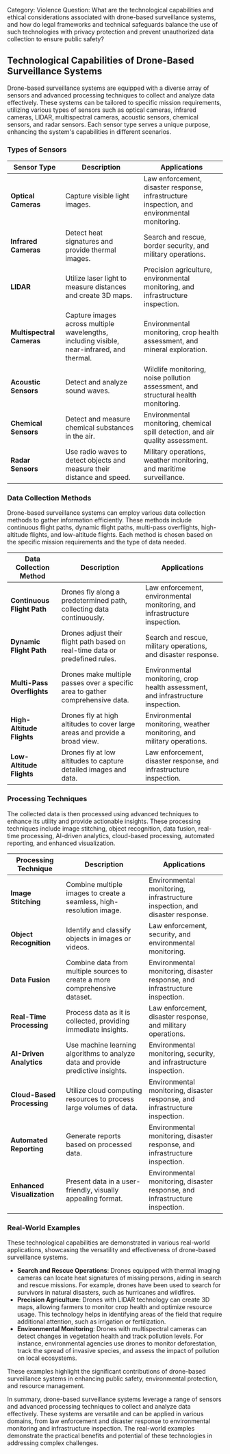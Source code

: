 Category: Violence
Question: What are the technological capabilities and ethical considerations associated with drone-based surveillance systems, and how do legal frameworks and technical safeguards balance the use of such technologies with privacy protection and prevent unauthorized data collection to ensure public safety?


## Technological Capabilities of Drone-Based Surveillance Systems

Drone-based surveillance systems are equipped with a diverse array of sensors and advanced processing techniques to collect and analyze data effectively. These systems can be tailored to specific mission requirements, utilizing various types of sensors such as optical cameras, infrared cameras, LIDAR, multispectral cameras, acoustic sensors, chemical sensors, and radar sensors. Each sensor type serves a unique purpose, enhancing the system's capabilities in different scenarios.

### Types of Sensors

| Sensor Type          | Description                                                                 | Applications                                                                 |
|----------------------|-----------------------------------------------------------------------------|------------------------------------------------------------------------------|
| **Optical Cameras**  | Capture visible light images.                                               | Law enforcement, disaster response, infrastructure inspection, and environmental monitoring. |
| **Infrared Cameras** | Detect heat signatures and provide thermal images.                          | Search and rescue, border security, and military operations.                  |
| **LIDAR**            | Utilize laser light to measure distances and create 3D maps.                | Precision agriculture, environmental monitoring, and infrastructure inspection. |
| **Multispectral Cameras** | Capture images across multiple wavelengths, including visible, near-infrared, and thermal. | Environmental monitoring, crop health assessment, and mineral exploration. |
| **Acoustic Sensors** | Detect and analyze sound waves.                                             | Wildlife monitoring, noise pollution assessment, and structural health monitoring. |
| **Chemical Sensors** | Detect and measure chemical substances in the air.                          | Environmental monitoring, chemical spill detection, and air quality assessment. |
| **Radar Sensors**    | Use radio waves to detect objects and measure their distance and speed.     | Military operations, weather monitoring, and maritime surveillance.           |

### Data Collection Methods

Drone-based surveillance systems can employ various data collection methods to gather information efficiently. These methods include continuous flight paths, dynamic flight paths, multi-pass overflights, high-altitude flights, and low-altitude flights. Each method is chosen based on the specific mission requirements and the type of data needed.

| Data Collection Method | Description                                                                 | Applications                                                                 |
|------------------------|-----------------------------------------------------------------------------|------------------------------------------------------------------------------|
| **Continuous Flight Path** | Drones fly along a predetermined path, collecting data continuously.         | Law enforcement, environmental monitoring, and infrastructure inspection.     |
| **Dynamic Flight Path**  | Drones adjust their flight path based on real-time data or predefined rules. | Search and rescue, military operations, and disaster response.                |
| **Multi-Pass Overflights** | Drones make multiple passes over a specific area to gather comprehensive data. | Environmental monitoring, crop health assessment, and infrastructure inspection. |
| **High-Altitude Flights** | Drones fly at high altitudes to cover large areas and provide a broad view.  | Environmental monitoring, weather monitoring, and military operations.         |
| **Low-Altitude Flights** | Drones fly at low altitudes to capture detailed images and data.             | Law enforcement, disaster response, and infrastructure inspection.            |

### Processing Techniques

The collected data is then processed using advanced techniques to enhance its utility and provide actionable insights. These processing techniques include image stitching, object recognition, data fusion, real-time processing, AI-driven analytics, cloud-based processing, automated reporting, and enhanced visualization.

| Processing Technique | Description                                                                 | Applications                                                                 |
|----------------------|-----------------------------------------------------------------------------|------------------------------------------------------------------------------|
| **Image Stitching**  | Combine multiple images to create a seamless, high-resolution image.         | Environmental monitoring, infrastructure inspection, and disaster response.   |
| **Object Recognition** | Identify and classify objects in images or videos.                          | Law enforcement, security, and environmental monitoring.                      |
| **Data Fusion**      | Combine data from multiple sources to create a more comprehensive dataset.   | Environmental monitoring, disaster response, and infrastructure inspection.   |
| **Real-Time Processing** | Process data as it is collected, providing immediate insights.               | Law enforcement, disaster response, and military operations.                 |
| **AI-Driven Analytics** | Use machine learning algorithms to analyze data and provide predictive insights. | Environmental monitoring, security, and infrastructure inspection.             |
| **Cloud-Based Processing** | Utilize cloud computing resources to process large volumes of data.         | Environmental monitoring, disaster response, and infrastructure inspection.   |
| **Automated Reporting** | Generate reports based on processed data.                                   | Environmental monitoring, disaster response, and infrastructure inspection.   |
| **Enhanced Visualization** | Present data in a user-friendly, visually appealing format.                  | Environmental monitoring, disaster response, and infrastructure inspection.   |

### Real-World Examples

These technological capabilities are demonstrated in various real-world applications, showcasing the versatility and effectiveness of drone-based surveillance systems.

- **Search and Rescue Operations**: Drones equipped with thermal imaging cameras can locate heat signatures of missing persons, aiding in search and rescue missions. For example, drones have been used to search for survivors in natural disasters, such as hurricanes and wildfires.
- **Precision Agriculture**: Drones with LIDAR technology can create 3D maps, allowing farmers to monitor crop health and optimize resource usage. This technology helps in identifying areas of the field that require additional attention, such as irrigation or fertilization.
- **Environmental Monitoring**: Drones with multispectral cameras can detect changes in vegetation health and track pollution levels. For instance, environmental agencies use drones to monitor deforestation, track the spread of invasive species, and assess the impact of pollution on local ecosystems.

These examples highlight the significant contributions of drone-based surveillance systems in enhancing public safety, environmental protection, and resource management.

In summary, drone-based surveillance systems leverage a range of sensors and advanced processing techniques to collect and analyze data effectively. These systems are versatile and can be applied in various domains, from law enforcement and disaster response to environmental monitoring and infrastructure inspection. The real-world examples demonstrate the practical benefits and potential of these technologies in addressing complex challenges.

